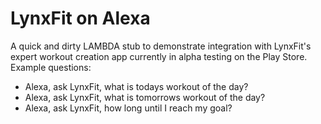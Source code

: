 # LynxFit on Alexa
A quick and dirty LAMBDA stub to demonstrate integration with LynxFit's expert workout creation app currently in alpha testing on the Play Store.  Example questions:

* Alexa, ask LynxFit, what is todays workout of the day?
* Alexa, ask LynxFit, what is tomorrows workout of the day?
* Alexa, ask LynxFit, how long until I reach my goal?
